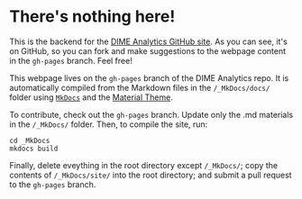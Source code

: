 # There's nothing here!

This is the backend for the [DIME Analytics GitHub site](https://worldbank.github.io/dimeanalytics/). As you can see, it's on GitHub, so you can fork and make suggestions to the webpage content in the `gh-pages` branch. Feel free!

This webpage lives on the `gh-pages` branch of the DIME Analytics repo. It is automatically compiled from the Markdown files in the `/_MkDocs/docs/` folder using [`MkDocs`](https://www.mkdocs.org) and the [Material Theme](https://github.com/squidfunk/mkdocs-material).

To contribute, check out the `gh-pages` branch. Update only the .md materials in the `/_MkDocs/` folder. Then, to compile the site, run:

```
cd _MkDocs
mkdocs build
```

Finally, delete eveything in the root directory except `/_MkDocs/`; copy the contents of `/_MkDocs/site/` into the root directory; and submit a pull request to the `gh-pages` branch.
